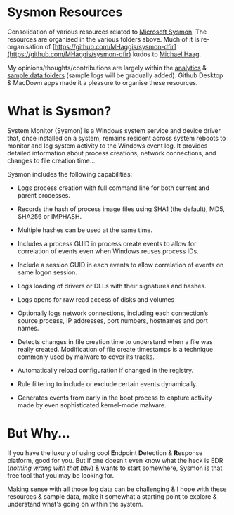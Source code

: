 # Sysmon Resources
Consolidation of various resources related to [Microsoft Sysmon](https://docs.microsoft.com/en-us/sysinternals/downloads/sysmon). The resources are organised in the various folders above. Much of it is re-organisation of [https://github.com/MHaggis/sysmon-dfir](https://github.com/MHaggis/sysmon-dfir) kudos to [Michael Haag](https://github.com/MHaggis). 

My opinions/thoughts/contributions are largely within the [analytics](https://github.com/jymcheong/SysmonResources/tree/master/5.%20Threat%20Analytics) & [sample data folders](https://github.com/jymcheong/SysmonResources/tree/master/6.%20Sample%20Data) (sample logs will be gradually added). Github Desktop & MacDown apps made it a pleasure to organise these resources.

# What is Sysmon?
System Monitor (Sysmon) is a Windows system service and device driver that, once installed on a system, remains resident across system reboots to monitor and log system activity to the Windows event log. It provides detailed information about process creations, network connections, and changes to file creation time...

Sysmon includes the following capabilities:

* Logs process creation with full command line for both current and parent processes.

*  Records the hash of process image files using SHA1 (the default), MD5, SHA256 or IMPHASH.

* Multiple hashes can be used at the same time.
* Includes a process GUID in process create events to allow for correlation of events even when Windows reuses process IDs.
* Include a session GUID in each events to allow correlation of events on same logon session.
* Logs loading of drivers or DLLs with their signatures and hashes.
* Logs opens for raw read access of disks and volumes
* Optionally logs network connections, including each connection’s source process, IP addresses, port numbers, hostnames and port names.
* Detects changes in file creation time to understand when a file was really created. Modification of file create timestamps is a technique commonly used by malware to cover its tracks.
* Automatically reload configuration if changed in the registry.
* Rule filtering to include or exclude certain events dynamically.
* Generates events from early in the boot process to capture activity made by even sophisticated kernel-mode malware.

# But Why...

If you have the luxury of using cool **E**ndpoint **D**etection & **R**esponse platform, good for you. But if one doesn't even know what the heck is EDR (*nothing wrong with that btw*) & wants to start somewhere, Sysmon is that free tool that you may be looking for. 

Making sense with all those log data can be challenging & I hope with these resources & sample data, make it somewhat a starting point to explore & understand what's going on within the system.